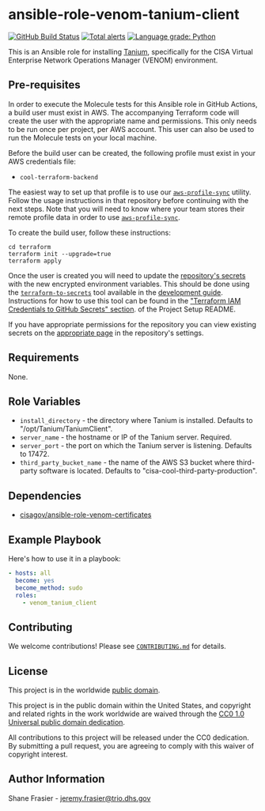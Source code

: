 # ansible-role-venom-tanium-client #

[![GitHub Build Status](https://github.com/cisagov/ansible-role-venom-tanium-client/workflows/build/badge.svg)](https://github.com/cisagov/ansible-role-venom-tanium-client/actions)
[![Total alerts](https://img.shields.io/lgtm/alerts/g/cisagov/ansible-role-venom-tanium-client.svg?logo=lgtm&logoWidth=18)](https://lgtm.com/projects/g/cisagov/ansible-role-venom-tanium-client/alerts/)
[![Language grade: Python](https://img.shields.io/lgtm/grade/python/g/cisagov/ansible-role-venom-tanium-client.svg?logo=lgtm&logoWidth=18)](https://lgtm.com/projects/g/cisagov/ansible-role-venom-tanium-client/context:python)

This is an Ansible role for installing
[Tanium](https://www.tanium.com/), specifically for the CISA Virtual
Enterprise Network Operations Manager (VENOM) environment.

## Pre-requisites ##

In order to execute the Molecule tests for this Ansible role in GitHub
Actions, a build user must exist in AWS. The accompanying Terraform
code will create the user with the appropriate name and
permissions. This only needs to be run once per project, per AWS
account. This user can also be used to run the Molecule tests on your
local machine.

Before the build user can be created, the following profile must exist in
your AWS credentials file:

* `cool-terraform-backend`

The easiest way to set up that profile is to use our
[`aws-profile-sync`](https://github.com/cisagov/aws-profile-sync)
utility. Follow the usage instructions in that repository before
continuing with the next steps. Note that you will need to know where
your team stores their remote profile data in order to use
[`aws-profile-sync`](https://github.com/cisagov/aws-profile-sync).

To create the build user, follow these instructions:

```console
cd terraform
terraform init --upgrade=true
terraform apply
```

Once the user is created you will need to update the [repository's
secrets](https://help.github.com/en/actions/configuring-and-managing-workflows/creating-and-storing-encrypted-secrets)
with the new encrypted environment variables. This should be done
using the
[`terraform-to-secrets`](https://github.com/cisagov/development-guide/tree/develop/project_setup#terraform-iam-credentials-to-github-secrets-)
tool available in the [development
guide](https://github.com/cisagov/development-guide). Instructions for
how to use this tool can be found in the ["Terraform IAM Credentials
to GitHub Secrets"
section](https://github.com/cisagov/development-guide/tree/develop/project_setup#terraform-iam-credentials-to-github-secrets-).
of the Project Setup README.

If you have appropriate permissions for the repository you can view
existing secrets on the [appropriate
page](https://github.com/cisagov/ansible-role-venom-tanium-client/settings/secrets)
in the repository's settings.

## Requirements ##

None.

## Role Variables ##

* `install_directory` - the directory where Tanium is installed.
  Defaults to "/opt/Tanium/TaniumClient".
* `server_name` - the hostname or IP of the Tanium server.  Required.
* `server_port` - the port on which the Tanium server is listening.
  Defaults to 17472.
* `third_party_bucket_name` - the name of the AWS S3 bucket where
  third-party software is located.  Defaults to
  "cisa-cool-third-party-production".

## Dependencies ##

* [cisagov/ansible-role-venom-certificates](https://github.com/cisagov/ansible-role-venom-certificates)

## Example Playbook ##

Here's how to use it in a playbook:

```yaml
- hosts: all
  become: yes
  become_method: sudo
  roles:
    - venom_tanium_client
```

## Contributing ##

We welcome contributions!  Please see [`CONTRIBUTING.md`](CONTRIBUTING.md) for
details.

## License ##

This project is in the worldwide [public domain](LICENSE).

This project is in the public domain within the United States, and
copyright and related rights in the work worldwide are waived through
the [CC0 1.0 Universal public domain
dedication](https://creativecommons.org/publicdomain/zero/1.0/).

All contributions to this project will be released under the CC0
dedication. By submitting a pull request, you are agreeing to comply
with this waiver of copyright interest.

## Author Information ##

Shane Frasier - <jeremy.frasier@trio.dhs.gov>
